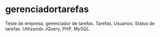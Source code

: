# gerenciadortarefas
Teste de empresa, gerenciador de tarefas. Tarefas, Usuarios, Status de tarefas.
Utilizando JQuery, PHP, MySQL.
